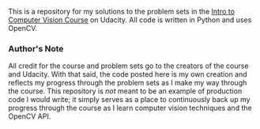 This is a repository for my solutions to the problem sets in the [Intro to Computer Vision Course](https://www.udacity.com/course/introduction-to-computer-vision--ud810) on Udacity. All code is written in Python and uses OpenCV.

### Author's Note
All credit for the course and problem sets go to the creators of the course and Udacity. With that said, the code posted here is my own creation and reflects my progress through the problem sets as I make my way through the course. This repository is _not_ meant to be an example of production code I would write; it simply serves as a place to continuously back up my progress through the course as I learn computer vision techniques and the OpenCV API.